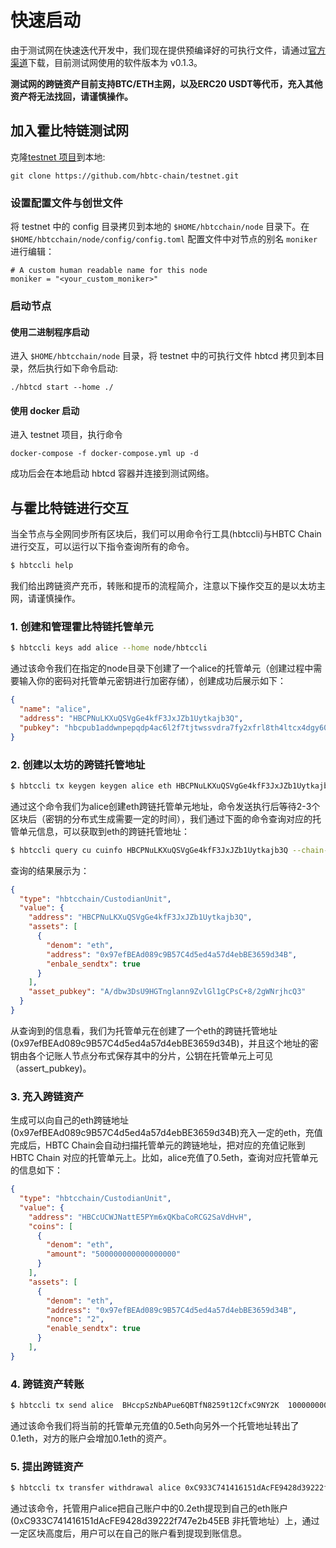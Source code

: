 # 快速启动

由于测试网在快速迭代开发中，我们现在提供预编译好的可执行文件，请通过[官方渠道](https://github.com/hbtc-chain/testnet)下载，目前测试网使用的软件版本为 v0.1.3。

**测试网的跨链资产目前支持BTC/ETH主网，以及ERC20 USDT等代币，充入其他资产将无法找回，请谨慎操作。**

## 加入霍比特链测试网
克隆[testnet 项目](https://github.com/hbtc-chain/testnet)到本地:

```
git clone https://github.com/hbtc-chain/testnet.git
```

### 设置配置文件与创世文件
将 testnet 中的 config 目录拷贝到本地的 `$HOME/hbtcchain/node` 目录下。在 `$HOME/hbtcchain/node/config/config.toml` 配置文件中对节点的别名 `moniker` 进行编辑：  

```
# A custom human readable name for this node
moniker = "<your_custom_moniker>"
```

### 启动节点
#### 使用二进制程序启动
进入 `$HOME/hbtcchain/node` 目录，将 testnet 中的可执行文件 hbtcd 拷贝到本目录，然后执行如下命令启动:

```
./hbtcd start --home ./
```

#### 使用 docker 启动
进入 testnet 项目，执行命令

```
docker-compose -f docker-compose.yml up -d
```

成功后会在本地启动 hbtcd 容器并连接到测试网络。

## 与霍比特链进行交互

当全节点与全网同步所有区块后，我们可以用命令行工具(hbtccli)与HBTC Chain进行交互，可以运行以下指令查询所有的命令。

```bash
$ hbtccli help
```

我们给出跨链资产充币，转账和提币的流程简介，注意以下操作交互的是以太坊主网，请谨慎操作。

### 1. 创建和管理霍比特链托管单元
```bash
$ hbtccli keys add alice --home node/hbtccli
```
通过该命令我们在指定的node目录下创建了一个alice的托管单元（创建过程中需要输入你的密码对托管单元密钥进行加密存储），创建成功后展示如下：
```json
{
  "name": "alice",
  "address": "HBCPNuLKXuQSVgGe4kfF3JxJZb1Uytkajb3Q",
  "pubkey": "hbcpub1addwnpepqdp4ac6l2f7tjtwssvdra7fy2xfrl8th4ltcx4dgy60z2a7ffx5lcu2ja8v",
}
```

### 2. 创建以太坊的跨链托管地址
```bash
$ hbtccli tx keygen keygen alice eth HBCPNuLKXuQSVgGe4kfF3JxJZb1Uytkajb3Q  --chain-id hbtc-testnet --home node/hbtccli
```
通过这个命令我们为alice创建eth跨链托管单元地址，命令发送执行后等待2-3个区块后（密钥的分布式生成需要一定的时间），我们通过下面的命令查询对应的托管单元信息，可以获取到eth的跨链托管地址：
```bash
$ hbtccli query cu cuinfo HBCPNuLKXuQSVgGe4kfF3JxJZb1Uytkajb3Q --chain-id hbtc-testnet --home node/hbtccli
```
查询的结果展示为：
```json
{
  "type": "hbtcchain/CustodianUnit",
  "value": {
    "address": "HBCPNuLKXuQSVgGe4kfF3JxJZb1Uytkajb3Q",
    "assets": [
      {
        "denom": "eth",
        "address": "0x97efBEAd089c9B57C4d5ed4a57d4ebBE3659d34B",
        "enbale_sendtx": true
      }
    ],
    "asset_pubkey": "A/dbw3DsU9HGTnglann9ZvlGl1gCPsC+8/2gWNrjhcQ3"
  }
}
```
从查询到的信息看，我们为托管单元在创建了一个eth的跨链托管地址(0x97efBEAd089c9B57C4d5ed4a57d4ebBE3659d34B)，并且这个地址的密钥由各个记账人节点分布式保存其中的分片，公钥在托管单元上可见（assert_pubkey)。

### 3. 充入跨链资产
生成可以向自己的eth跨链地址(0x97efBEAd089c9B57C4d5ed4a57d4ebBE3659d34B)充入一定的eth，充值完成后，HBTC Chain会自动扫描托管单元的跨链地址，把对应的充值记账到HBTC Chain 对应的托管单元上。比如，alice充值了0.5eth，查询对应托管单元的信息如下：
```json
{
  "type": "hbtcchain/CustodianUnit",
  "value": {
    "address": "HBCcUCWJNattE5PYm6xQKbaCoRCG2SaVdHvH",
    "coins": [
      {
        "denom": "eth",
        "amount": "500000000000000000"
      }
    ],
    "assets": [
      {
        "denom": "eth",
        "address": "0x97efBEAd089c9B57C4d5ed4a57d4ebBE3659d34B",
        "nonce": "2",
        "enable_sendtx": true
      }
    ],
}
```

### 4. 跨链资产转账
```bash
$ hbtccli tx send alice  BHccpSzNbAPue6QBTfN8259t12CfxC9NY2K  100000000000000000eth --chain-id hbtccli-testnet --home node/hbtccli
```
通过该命令我们将当前的托管单元充值的0.5eth向另外一个托管地址转出了0.1eth，对方的账户会增加0.1eth的资产。

### 5. 提出跨链资产
```bash
$ hbtccli tx transfer withdrawal alice 0xC933C741416151dAcFE9428d39222f747e2b45EB 200000000000000000eth 21000000000000000 --chain-id hbtc-testnet --home node/hbtccli
```
通过该命令，托管用户alice把自己账户中的0.2eth提现到自己的eth账户(0xC933C741416151dAcFE9428d39222f747e2b45EB 非托管地址）上，通过一定区块高度后，用户可以在自己的账户看到提现到账信息。
